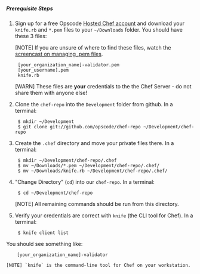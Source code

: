 ##### Prerequisite Steps
1. Sign up for a free Opscode [Hosted Chef account][chef-hosted] and download your `knife.rb` and `*.pem` files to your `~/Downloads` folder. You should have these 3 files:

    [NOTE] If you are unsure of where to find these files, watch the [screencast on managing .pem files][pem-screencast].

        [your_organization_name]-validator.pem
        [your_username].pem
        knife.rb

    [WARN] These files are **your** credentials to the the Chef Server - do not share them with anyone else!

1. Clone the `chef-repo` into the `Development` folder from github. In a terminal:

        $ mkdir ~/Development
        $ git clone git://github.com/opscode/chef-repo ~/Development/chef-repo

1. Create the `.chef` directory and move your private files there. In a terminal:

        $ mkdir ~/Development/chef-repo/.chef
        $ mv ~/Downloads/*.pem ~/Development/chef-repo/.chef/
        $ mv ~/Downloads/knife.rb ~/Development/chef-repo/.chef/

1. "Change Directory" (`cd`) into our `chef-repo`. In a terminal:

        $ cd ~/Development/chef-repo

    [NOTE] All remaining commands should be run from this directory.

1. Verify your credentials are correct with `knife` (the CLI tool for Chef). In a terminal:

        $ knife client list

  You should see something like:

        [your_organization_name]-validator

    [NOTE] `knife` is the command-line tool for Chef on your workstation.

[chef-hosted]: http://www.opscode.com/hosted-chef/ "Sign up for Hosted Chef"
[pem-screencast]: https://learnchef.opscode.com/screencasts/manage-pem-files/
